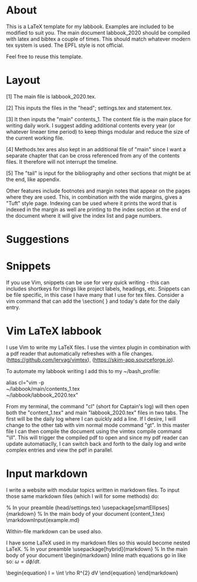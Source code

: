 # About
This is a LaTeX template for my labbook.
Examples are included to be modified to suit you. 
The main document labbook_2020 should be compiled with latex and bibtex a couple of times. 
This should match whatever modern tex system is used.
The EPFL style is not official.

Feel free to reuse this template.

# Layout
[1] The main file is labbook_2020.tex.

[2] This inputs the files in the "head"; settings.tex and statement.tex.

[3] It then inputs the "main" contents_1. 
The content file is the main place for writing daily work.
I suggest adding additional contents every year (or whatever lineaer time period) to keep things modular and reduce the size of the current working file. 

[4] Methods.tex ares also kept in an additional file of "main" since I want a separate chapter that can be cross referenced from any of the contents files.
It therefore will not interrupt the timeline. 

[5] The "tail" is input for the bibliography and other sections that might be at the end, like appendix.

Other features include footnotes and margin notes that appear on the pages where they are used.
This, in combination with the wide margins, gives a "Tuft" style page.
Indexing can be used where it prints the word that is indexed in the margin as well are printing to the index section at the end of the document where it will give the index list and page numbers. 

# Suggestions
# Snippets
If you use Vim, snippets can be use for very quick writing - this can includes shortkeys for things like project labels, headings, etc.
Snippets can be file specific, in this case I have many that I use for tex files.
Consider a vim command that can add the \section{ } and today's date for the daily entry. 

# Vim LaTeX labbook
I use Vim to write my LaTeX files. I use the vimtex plugin in combination with a pdf reader that automatically refreshes with a file changes. 
(https://github.com/lervag/vimtex),
(https://skim-app.sourceforge.io).

To automate my labbook writing I add this to my 
~/bash_profile:

alias cl="vim -p \
     ~/labbook/main/contents_1.tex \
     ~/labbook/labbook_2020.tex"

From my terminal, the command "cl" (short for Captain's log) will then open both the "content_1.tex" and main "labbook_2020.tex" files in two tabs. 
The first will be the daily log where I can quickly add a line. 
If I desire, I will change to the other tab with vim normal mode command "gt". 
In this master file I can then compile the document using the vimtex compile command "\ll".
This will trigger the compiled pdf to open and since my pdf reader can update automatiaclly, I can switch back and forth to the daily log and write complex entries and view the pdf in parallel.

# Input markdown
I write a website with modular topics written in markdown files.
To input those same markdown files (which I will for some methods) do:


% In your preamble (head/settings.tex)
\usepackage[smartEllipses]{markdown}
% In the main body of your document (content_1.tex)
\markdownInput{example.md}


Within-file markdown can be used also.

I have some LaTeX used in my markdown files so this would become nested LaTeX.
% In your preamble
\usepackage[hybrid]{markdown}
% In the main body of your document
\begin{markdown}
Inline math equations go in like so: $\omega = d\phi / dt$. 


\begin{equation}
I = \int \rho R^{2} dV
\end{equation}
\end{markdown}
